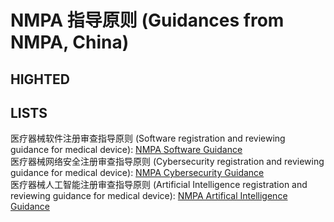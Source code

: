 # NMPA 指导原则 (Guidances from NMPA, China)
## HIGHTED


## LISTS
医疗器械软件注册审查指导原则 (Software registration and reviewing guidance for medical device): [NMPA Software Guidance](https://github.com/DIJUNLIAO/RykLiaoStandardPool.github.io/blob/main/Guidances/China/%E5%8C%BB%E7%96%97%E5%99%A8%E6%A2%B0%E8%BD%AF%E4%BB%B6%E6%B3%A8%E5%86%8C%E5%AE%A1%E6%9F%A5%E6%8C%87%E5%AF%BC%E5%8E%9F%E5%88%992022.pdf) <br>
医疗器械网络安全注册审查指导原则 (Cybersecurity registration and reviewing guidance for medical device): [NMPA Cybersecurity Guidance](https://github.com/DIJUNLIAO/RykLiaoStandardPool.github.io/blob/main/Guidances/China/%E5%8C%BB%E7%96%97%E5%99%A8%E6%A2%B0%E7%BD%91%E7%BB%9C%E5%AE%89%E5%85%A8%E6%B3%A8%E5%86%8C%E5%AE%A1%E6%9F%A5%E6%8C%87%E5%AF%BC%E5%8E%9F%E5%88%992022.pdf) <br>
医疗器械人工智能注册审查指导原则 (Artificial Intelligence registration and reviewing guidance for medical device): [NMPA Artifical Intelligence Guidance](https://github.com/DIJUNLIAO/RykLiaoStandardPool.github.io/blob/main/Guidances/China/%E4%BA%BA%E5%B7%A5%E6%99%BA%E8%83%BD%E5%8C%BB%E7%96%97%E5%99%A8%E6%A2%B0%E6%B3%A8%E5%86%8C%E5%AE%A1%E6%9F%A5%E6%8C%87%E5%AF%BC%E5%8E%9F%E5%88%99.pdf)
